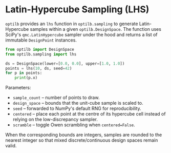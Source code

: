 # Latin-Hypercube Sampling (LHS)

`optilb` provides an `lhs` function in `optilb.sampling` to generate
Latin-Hypercube samples within a given `optilb.DesignSpace`. The function uses
SciPy's `qmc.LatinHypercube` sampler under the hood and returns a list of
immutable `DesignPoint` instances.

```python
from optilb import DesignSpace
from optilb.sampling import lhs

ds = DesignSpace(lower=[0.0, 0.0], upper=[1.0, 1.0])
points = lhs(10, ds, seed=42)
for p in points:
    print(p.x)
```

Parameters:

- `sample_count` – number of points to draw.
- `design_space` – bounds that the unit-cube sample is scaled to.
- `seed` – forwarded to NumPy's default RNG for reproducibility.
- `centered` – place each point at the centre of its hypercube cell instead of
  relying on the low-discrepancy sampler.
- `scramble` – toggle Owen scrambling when `centered=False`.

When the corresponding bounds are integers, samples are rounded to the nearest
integer so that mixed discrete/continuous design spaces remain valid.
